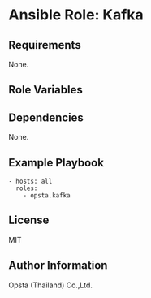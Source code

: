 # Ansible Role: Kafka



## Requirements

None.

## Role Variables



## Dependencies

None.

## Example Playbook

    - hosts: all
      roles:
        - opsta.kafka


## License

MIT

## Author Information

Opsta (Thailand) Co.,Ltd.
